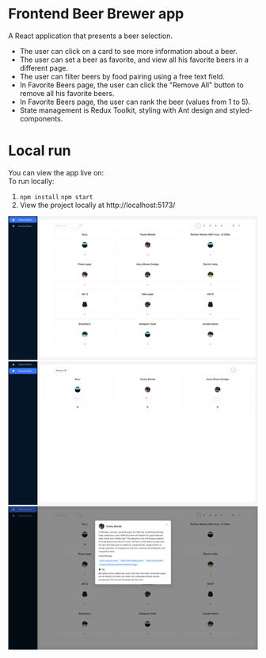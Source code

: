 # Frontend Beer Brewer app

A React application that presents a beer selection.

- The user can click on a card to see more information about a beer.
- The user can set a beer as favorite, and view all his favorite beers in a different page.
- The user can filter beers by food pairing using a free text field.
- In Favorite Beers page, the user can click the "Remove All" button to remove all his favorite beers.
- In Favorite Beers page, the user can rank the beer (values from 1 to 5).
- State management is Redux Toolkit, styling with Ant design and styled-components.

# Local run

You can view the app live on:
<br>
To run locally:

1. `npm install` `npm start`
2. View the project locally at http://localhost:5173/

![image info](./pictures/screenshot.png)
![image info](./pictures/screenshot2.png)
![image info](./pictures/screenshot3.png)
